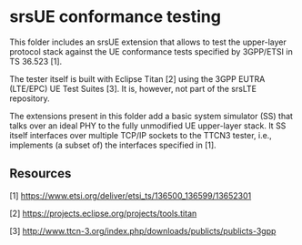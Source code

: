 srsUE conformance testing
=========================

This folder includes an srsUE extension that allows to test
the upper-layer protocol stack against the UE conformance tests specified
by 3GPP/ETSI in TS 36.523 [1].

The tester itself is built with Eclipse Titan [2] using the 3GPP EUTRA (LTE/EPC) UE Test Suites [3]. It is, however,
not part of the srsLTE repository.

The extensions present in this folder add a basic system simulator (SS) that talks over an ideal PHY to the 
fully unmodified UE upper-layer stack. It SS itself interfaces over multiple TCP/IP sockets to the TTCN3 tester, i.e.,
implements (a subset of) the interfaces specified in [1].


Resources
---------

[1] https://www.etsi.org/deliver/etsi_ts/136500_136599/13652301

[2] https://projects.eclipse.org/projects/tools.titan

[3] http://www.ttcn-3.org/index.php/downloads/publicts/publicts-3gpp
